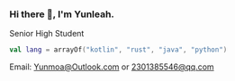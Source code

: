 ### Hi there 👋, I'm Yunleah.
Senior High Student  

```kotlin
val lang = arrayOf("kotlin", "rust", "java", "python")
```

Email: Yunmoa@Outlook.com  or  2301385546@qq.com  

<!---
Yunmoa763/Yunmoa763 is a ✨ special ✨ repository because its `README.md` (this file) appears on your GitHub profile.
You can click the Preview link to take a look at your changes.
--->

